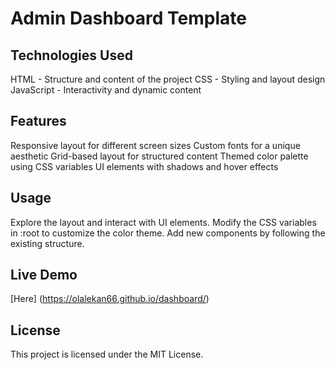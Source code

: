 # Admin Dashboard Template
## Technologies Used
HTML - Structure and content of the project
CSS - Styling and layout design
JavaScript - Interactivity and dynamic content
## Features
Responsive layout for different screen sizes
Custom fonts for a unique aesthetic
Grid-based layout for structured content
Themed color palette using CSS variables
UI elements with shadows and hover effects
## Usage
Explore the layout and interact with UI elements.
Modify the CSS variables in :root to customize the color theme.
Add new components by following the existing structure.
## Live Demo
[Here] (https://olalekan66.github.io/dashboard/)
## License
This project is licensed under the MIT License.